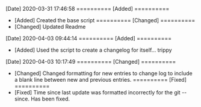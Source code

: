 [Date]
2020-03-31 17:46:58
========== [Added] ==========
*    [Added] Created the base script
========== [Changed] ==========
*    [Changed] Updated Readme

[Date]
2020-04-03 09:44:14
========== [Added] ==========
*    [Added] Used the script to create a changelog for itself... trippy

[Date]
2020-04-03 10:17:49
========== [Changed] ==========
*    [Changed] Changed formatting for new entries to change log to include a blank line between new and previous entries.
========== [Fixed] ==========
*    [Fixed] Time since last update was formatted incorrectly for the git --since. Has been fixed.

